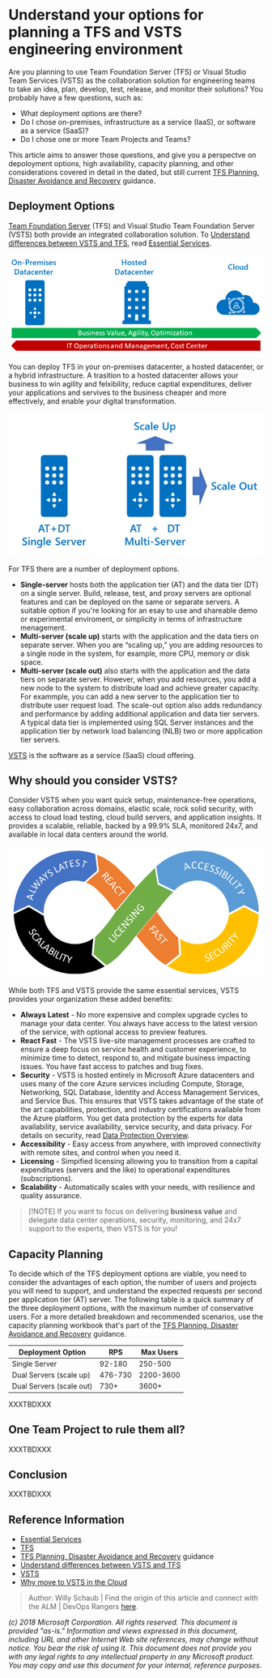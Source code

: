 # Understand your options for planning a TFS and VSTS engineering environment

Are you planning to use Team Foundation Server (TFS) or Visual Studio Team Services (VSTS) as the collaboration solution for engineering teams to take an idea, plan, develop, test, release, and monitor their solutions? You probably have a few questions, such as:

- What deployment options are there?
- Do I chose on-premises, infrastructure as a service (IaaS), or software as a service (SaaS)?
- Do I chose one or more Team Projects and Teams?

This article aims to answer those questions, and give you a perspectve on depoloyment options, high availability, capacity planning, and other considerations covered in detail in the dated, but still current [TFS Planning, Disaster Avoidance and Recovery](https://vsardata.blob.core.windows.net/projects/Rangers_vsarPlanninglGuide_Everything.zip) guidance.

## Deployment Options

[Team Foundation Server](https://visualstudio.microsoft.com/tfs) (TFS) and Visual Studio Team Foundation Server (VSTS) both provide an integrated collaboration solution. To [Understand differences between VSTS and TFS](https://docs.microsoft.com/en-us/vsts/user-guide/about-vsts-tfs?view=vsts), read [Essential Services](https://docs.microsoft.com/en-us/vsts/user-guide/services?view=vsts).

![Evolution from datacenters to cloud](_img/understand-options-tfs-vsts-environments/understand-options-tfs-vsts-environments-evolution.png)

You can deploy TFS in your on-premises datacenter, a hosted datacenter, or a hybrid infrastructure. A trasition to a hosted datacenter allows your business to win agility and felxibility, reduce captial expenditures, deliver your applications and servives to the business cheaper and more effectively, and enable your digital transformation.

![Evolution from datacenters to cloud](_img/understand-options-tfs-vsts-environments/understand-options-tfs-vsts-environments-scenarios.png)

For TFS there are a number of deployment options. 

- **Single-server** hosts both the application tier (AT) and the data tier (DT) on a single server. Build, release, test, and proxy servers are optional features and can be deployed on the same or separate servers. A suitable option if you're looking for an esay to use and shareable demo or experimental enviroment, or simplicity in terms of infrastructure menagement.
- **Multi-server (scale up)** starts with the application and the data tiers on separate server. When you are “scaling up,” you are adding resources to a single node in the system, for example, more CPU, memory or disk space.
- **Multi-server (scale out)** also starts with the application and the data tiers on separate server. However, when you add resources, you add a new node to the system to distribute load and achieve greater capacity. For exammple, you can add a new server to the application tier to distribute user request load. The scale-out option also adds redundancy and performance by adding additional application and data tier servers. A typical data tier is implemented using SQL Server instances and the application tier by network load balancing (NLB) two or more application tier servers.

[VSTS](https://visualstudio.microsoft.com/team-services/) is the software as a service (SaaS) cloud offering.

## Why should you consider VSTS?

Consider VSTS when you want quick setup, maintenance-free operations, easy collaboration across domains, elastic scale, rock solid security, with access to cloud load testing, cloud build servers, and application insights. It provides a scalable, reliable, backed by a 99.9% SLA, monitored 24x7, and available in local data centers around the world.

![Evolution from datacenters to cloud](_img/understand-options-tfs-vsts-environments/understand-options-tfs-vsts-environments-saas.png)

While both TFS and VSTS provide the same essential services, VSTS provides your organization these added benefits:

- **Always Latest** - No more expensive and complex upgrade cycles to manage your data center. You always have access to the latest version of the service, with optional access to preview features.
- **React Fast** - The VSTS live-site management processes are crafted to ensure a deep focus on service health and customer experience, to minimize time to detect, respond to, and mitigate business impacting issues. You have fast access to patches and bug fixes. 
- **Security** - VSTS is hosted entirely in Microsoft Azure datacenters and uses many of the core Azure services including Compute, Storage, Networking, SQL Database, Identity and Access Management Services, and Service Bus. This ensures that VSTS takes advantage of the state of the art capabilities, protection, and industry certifications available from the Azure platform. You get data protection by the experts for data availability, service availability, service security, and data privacy. For details on security, read [Data Protection Overview](https://aka.ms/vsts-security).
- **Accessibility** - Easy access from anywhere, with improved connectivity with remote sites, and control when you need it.
- **Licensing** - Simpified licensing allowing you to transition from a capital expenditures (servers and the like) to operational expenditures (subscriptions).
- **Scalability** - Automatically scales with your needs, with resilience and quality assurance.

>
> [!NOTE]
> If you want to focus on delivering **business value** and delegate data center operations, security, monitoring, and 24x7 support to the experts, then VSTS is for you!
>

## Capacity Planning

To decide which of the TFS deployment options are viable, you need to consider the advantages of each option, the number of users and projects you will need to support, and understand the expected requests per second per application tier (AT) server. The following table is a quick summary of the three deployment options, with the maximum number of conservative users. For a more detailed breakdown and recommended scenarios, use the capacity planning workbook that's part of the [TFS Planning, Disaster Avoidance and Recovery](https://vsardata.blob.core.windows.net/projects/Rangers_vsarPlanninglGuide_Everything.zip) guidance.

|Deployment Option|RPS|Max Users|
|-----------------|---|---------|
|Single Server|92-180|250-500|
|Dual Servers (scale up)|476-730|2200-3600|
|Dual Servers (scale out)|730+|3600+|

XXXTBDXXX

## One Team Project to rule them all?

XXXTBDXXX

## Conclusion

XXXTBDXXX

## Reference Information

- [Essential Services](https://docs.microsoft.com/en-us/vsts/user-guide/services?view=vsts)
- [TFS](https://visualstudio.microsoft.com/tfs) 
- [TFS Planning, Disaster Avoidance and Recovery](https://vsardata.blob.core.windows.net/projects/Rangers_vsarPlanninglGuide_Everything.zip) guidance
- [Understand differences between VSTS and TFS](https://docs.microsoft.com/en-us/vsts/user-guide/about-vsts-tfs?view=vsts)
- [VSTS](https://visualstudio.microsoft.com/team-services/)
- [Why move to VSTS in the Cloud](https://1drv.ms/p/s!AnFDv11RH3N2bXAED61fZ-kePzY)

>
> Author: Willy Schaub | Find the origin of this article and connect with the ALM | DevOps Rangers [here](https://github.com/alm-rangers/guidance).
>

*(c) 2018 Microsoft Corporation. All rights reserved. This document is provided "as-is." Information and views expressed in this document, including URL and other Internet Web site references, may change without notice. You bear the risk of using it. 
This document does not provide you with any legal rights to any intellectual property in any Microsoft product. You may copy and use this document for your internal, reference purposes.*